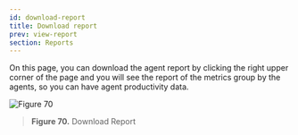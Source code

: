 ```yaml
---
id: download-report
title: Download report
prev: view-report
section: Reports
---
```


On this page, you can download the agent report by clicking the right upper corner of the page and you will see the report of the metrics group by the agents, so you can have agent productivity data.

![Figure 70](/assets/images/products/kata-omnichat/image70.png)

> **Figure 70.** Download Report
